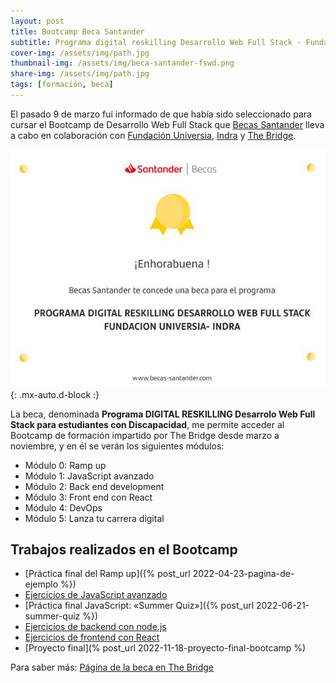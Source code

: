 ```yaml
---
layout: post
title: Bootcamp Beca Santander
subtitle: Programa digital reskilling Desarrollo Web Full Stack - Fundación Universia - Indra
cover-img: /assets/img/path.jpg
thumbnail-img: /assets/img/beca-santander-fswd.png
share-img: /assets/img/path.jpg
tags: [formación, beca]
---
```


El pasado 9 de marzo fui informado de que había sido seleccionado para cursar el Bootcamp de Desarrollo Web Full Stack que [Becas Santander](https://www.becas-santander.com/es/index.html) lleva a cabo en colaboración con [Fundación Universia](https://jobs.universia.net/), [Indra](https://www.indracompany.com/) y [The Bridge](https://www.thebridge.tech/).

![¡Conseguido!](/assets/img/beca-santander-fswd.png){: .mx-auto.d-block :}

La beca, denominada **Programa DIGITAL RESKILLING Desarrolo Web Full Stack para estudiantes con Discapacidad**, me permite acceder al Bootcamp de formación impartido por The Bridge desde marzo a noviembre, y en él se verán los siguientes módulos:

- Módulo 0: Ramp up 
- Módulo 1: JavaScript avanzado 
- Módulo 2: Back end development 
- Módulo 3: Front end con React 
- Módulo 4: DevOps
- Módulo 5: Lanza tu carrera digital

## Trabajos realizados en el Bootcamp

* [Práctica final del Ramp up]({% post_url 2022-04-23-pagina-de-ejemplo %})
* [Ejercicios de JavaScript avanzado](https://javguerra.github.io/ejercicios-web-javascript)
* [Práctica final JavaScript: «Summer Quiz»]({% post_url 2022-06-21-summer-quiz %})
* [Ejercicios de backend con node.js](https://github.com/JavGuerra/ejercicios-backend-nodejs)
* [Ejercicios de frontend con React](https://github.com/JavGuerra/ejercicios-frontend-react)
* [Proyecto final](% post_url 2022-11-18-proyecto-final-bootcamp %)

Para saber más: [Página de la beca en The Bridge](https://www.thebridge.tech/curso/bootcamp-indra-fundacion-universia#solicitud-beca)